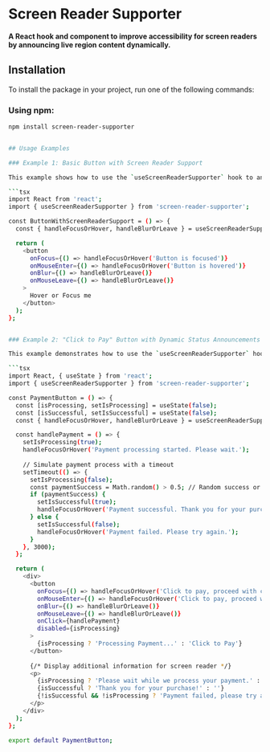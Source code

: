 # Screen Reader Supporter

**A React hook and component to improve accessibility for screen readers by announcing live region content dynamically.**

## Installation

To install the package in your project, run one of the following commands:

### Using npm:

```bash
npm install screen-reader-supporter


## Usage Examples

### Example 1: Basic Button with Screen Reader Support

This example shows how to use the `useScreenReaderSupporter` hook to announce messages when the user interacts with a button (hover or focus).

```tsx
import React from 'react';
import { useScreenReaderSupporter } from 'screen-reader-supporter';

const ButtonWithScreenReaderSupport = () => {
  const { handleFocusOrHover, handleBlurOrLeave } = useScreenReaderSupporter();

  return (
    <button
      onFocus={() => handleFocusOrHover('Button is focused')}
      onMouseEnter={() => handleFocusOrHover('Button is hovered')}
      onBlur={() => handleBlurOrLeave()}
      onMouseLeave={() => handleBlurOrLeave()}
    >
      Hover or Focus me
    </button>
  );
};


### Example 2: "Click to Pay" Button with Dynamic Status Announcements

This example demonstrates how to use the `useScreenReaderSupporter` hook to announce dynamic payment status updates during a click-to-pay process. The user will hear updates when the button is clicked, when the payment is being processed, and when the payment is complete.

```tsx
import React, { useState } from 'react';
import { useScreenReaderSupporter } from 'screen-reader-supporter';

const PaymentButton = () => {
  const [isProcessing, setIsProcessing] = useState(false);
  const [isSuccessful, setIsSuccessful] = useState(false);
  const { handleFocusOrHover, handleBlurOrLeave } = useScreenReaderSupporter();

  const handlePayment = () => {
    setIsProcessing(true);
    handleFocusOrHover('Payment processing started. Please wait.');
    
    // Simulate payment process with a timeout
    setTimeout(() => {
      setIsProcessing(false);
      const paymentSuccess = Math.random() > 0.5; // Random success or failure
      if (paymentSuccess) {
        setIsSuccessful(true);
        handleFocusOrHover('Payment successful. Thank you for your purchase!');
      } else {
        setIsSuccessful(false);
        handleFocusOrHover('Payment failed. Please try again.');
      }
    }, 3000);
  };

  return (
    <div>
      <button
        onFocus={() => handleFocusOrHover('Click to pay, proceed with checkout')}
        onMouseEnter={() => handleFocusOrHover('Click to pay, proceed with checkout')}
        onBlur={() => handleBlurOrLeave()}
        onMouseLeave={() => handleBlurOrLeave()}
        onClick={handlePayment}
        disabled={isProcessing}
      >
        {isProcessing ? 'Processing Payment...' : 'Click to Pay'}
      </button>
      
      {/* Display additional information for screen reader */}
      <p>
        {isProcessing ? 'Please wait while we process your payment.' : ''}
        {isSuccessful ? 'Thank you for your purchase!' : ''}
        {!isSuccessful && !isProcessing ? 'Payment failed, please try again.' : ''}
      </p>
    </div>
  );
};

export default PaymentButton;

